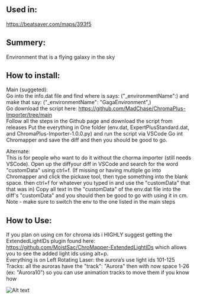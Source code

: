 ## Used in:  
https://beatsaver.com/maps/393f5 

## Summery:  
Environment that is a flying galaxy in the sky

## How to install:  
Main (suggeted):   
Go into the info.dat file and find where is says: ("_environmentName":) and make that say: ("_environmentName": "GagaEnvironment",)   
Go download the script here: https://github.com/MadChase/ChromaPlus-Importer/tree/main   
Follow all the steps in the Github page and download the script from releases
Put the everything in One folder (env.dat, ExpertPlusStandard.dat, and ChromaPlus-Importer-1.0.0.py) and run the script via VSCode
Go int Chromapper and save the diff and then you should be good to go.

Alternate:    
This is for people who want to do it without the chorma importer (still needs VSCode).
Open up the diffyour diff in VSCode and search for the word "customData" using ctrl+f.
(If missing or having multiple go into Chromapper and click the pickaxe tool, then type something into the blank space. then ctrl+f for whatever you typed in and use the "customData" that that was in)
Copy all text in the "customData" of the env.dat file into the diff's "customData" and you should then be good to go with using it in cm.
Note - make sure to switch the env to the one listed in the main steps

## How to Use:  
If you plan on using cm for chroma ids i HIGHLY suggest getting the ExtendedLightIDs plugin found here: https://github.com/MoistSac/ChroMapper-ExtendedLightIDs which allows you to see the added light ids using alt+p.   
Everything is on Left Rotating Laser: the aurora’s use light ids 101-125  
Tracks: all the auroras have the "track": "Aurora" then with now space 1-26 (ex: "Aurora10") so you can use animation tracks to move them if you know how  


![Alt text](PIC.png)
